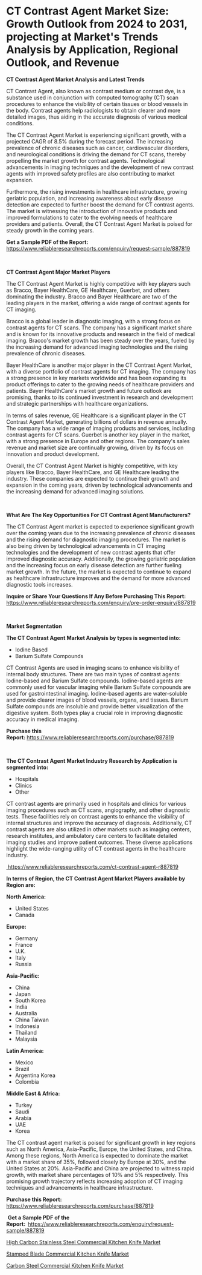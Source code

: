 <p><h1>CT Contrast Agent Market Size: Growth Outlook from 2024 to 2031, projecting at Market's Trends Analysis by Application, Regional Outlook, and Revenue</h1></p><p><strong>CT Contrast Agent Market Analysis and Latest Trends</strong></p>
<p><p>CT Contrast Agent, also known as contrast medium or contrast dye, is a substance used in conjunction with computed tomography (CT) scan procedures to enhance the visibility of certain tissues or blood vessels in the body. Contrast agents help radiologists to obtain clearer and more detailed images, thus aiding in the accurate diagnosis of various medical conditions.</p><p>The CT Contrast Agent Market is experiencing significant growth, with a projected CAGR of 8.5% during the forecast period. The increasing prevalence of chronic diseases such as cancer, cardiovascular disorders, and neurological conditions is driving the demand for CT scans, thereby propelling the market growth for contrast agents. Technological advancements in imaging techniques and the development of new contrast agents with improved safety profiles are also contributing to market expansion.</p><p>Furthermore, the rising investments in healthcare infrastructure, growing geriatric population, and increasing awareness about early disease detection are expected to further boost the demand for CT contrast agents. The market is witnessing the introduction of innovative products and improved formulations to cater to the evolving needs of healthcare providers and patients. Overall, the CT Contrast Agent Market is poised for steady growth in the coming years.</p></p>
<p><strong>Get a Sample PDF of the Report:&nbsp;</strong> <a href="https://www.reliableresearchreports.com/enquiry/request-sample/887819">https://www.reliableresearchreports.com/enquiry/request-sample/887819</a></p>
<p>&nbsp;</p>
<p><strong>CT Contrast Agent Major Market Players</strong></p>
<p><p>The CT Contrast Agent Market is highly competitive with key players such as Bracco, Bayer HealthCare, GE Healthcare, Guerbet, and others dominating the industry. Bracco and Bayer Healthcare are two of the leading players in the market, offering a wide range of contrast agents for CT imaging.</p><p>Bracco is a global leader in diagnostic imaging, with a strong focus on contrast agents for CT scans. The company has a significant market share and is known for its innovative products and research in the field of medical imaging. Bracco's market growth has been steady over the years, fueled by the increasing demand for advanced imaging technologies and the rising prevalence of chronic diseases.</p><p>Bayer HealthCare is another major player in the CT Contrast Agent Market, with a diverse portfolio of contrast agents for CT imaging. The company has a strong presence in key markets worldwide and has been expanding its product offerings to cater to the growing needs of healthcare providers and patients. Bayer HealthCare's market growth and future outlook are promising, thanks to its continued investment in research and development and strategic partnerships with healthcare organizations.</p><p>In terms of sales revenue, GE Healthcare is a significant player in the CT Contrast Agent Market, generating billions of dollars in revenue annually. The company has a wide range of imaging products and services, including contrast agents for CT scans. Guerbet is another key player in the market, with a strong presence in Europe and other regions. The company's sales revenue and market size are continually growing, driven by its focus on innovation and product development.</p><p>Overall, the CT Contrast Agent Market is highly competitive, with key players like Bracco, Bayer HealthCare, and GE Healthcare leading the industry. These companies are expected to continue their growth and expansion in the coming years, driven by technological advancements and the increasing demand for advanced imaging solutions.</p></p>
<p>&nbsp;</p>
<p><strong>What Are The Key Opportunities For CT Contrast Agent Manufacturers?</strong></p>
<p><p>The CT Contrast Agent market is expected to experience significant growth over the coming years due to the increasing prevalence of chronic diseases and the rising demand for diagnostic imaging procedures. The market is also being driven by technological advancements in CT imaging technologies and the development of new contrast agents that offer improved diagnostic accuracy. Additionally, the growing geriatric population and the increasing focus on early disease detection are further fueling market growth. In the future, the market is expected to continue to expand as healthcare infrastructure improves and the demand for more advanced diagnostic tools increases.</p></p>
<p><strong>Inquire or Share Your Questions If Any Before Purchasing This Report:</strong> <a href="https://www.reliableresearchreports.com/enquiry/pre-order-enquiry/887819">https://www.reliableresearchreports.com/enquiry/pre-order-enquiry/887819</a></p>
<p>&nbsp;</p>
<p><strong>Market Segmentation</strong></p>
<p><strong>The CT Contrast Agent Market Analysis by types is segmented into:</strong></p>
<p><ul><li>Iodine Based</li><li>Barium Sulfate Compounds</li></ul></p>
<p><p>CT Contrast Agents are used in imaging scans to enhance visibility of internal body structures. There are two main types of contrast agents: Iodine-based and Barium Sulfate compounds. Iodine-based agents are commonly used for vascular imaging while Barium Sulfate compounds are used for gastrointestinal imaging. Iodine-based agents are water-soluble and provide clearer images of blood vessels, organs, and tissues. Barium Sulfate compounds are insoluble and provide better visualization of the digestive system. Both types play a crucial role in improving diagnostic accuracy in medical imaging.</p></p>
<p><strong>Purchase this Report:&nbsp;</strong><a href="https://www.reliableresearchreports.com/purchase/887819">https://www.reliableresearchreports.com/purchase/887819</a></p>
<p>&nbsp;</p>
<p><strong>The CT Contrast Agent Market Industry Research by Application is segmented into:</strong></p>
<p><ul><li>Hospitals</li><li>Clinics</li><li>Other</li></ul></p>
<p><p>CT contrast agents are primarily used in hospitals and clinics for various imaging procedures such as CT scans, angiography, and other diagnostic tests. These facilities rely on contrast agents to enhance the visibility of internal structures and improve the accuracy of diagnosis. Additionally, CT contrast agents are also utilized in other markets such as imaging centers, research institutes, and ambulatory care centers to facilitate detailed imaging studies and improve patient outcomes. These diverse applications highlight the wide-ranging utility of CT contrast agents in the healthcare industry.</p></p>
<p><a href="https://www.reliableresearchreports.com/ct-contrast-agent-r887819">&nbsp;https://www.reliableresearchreports.com/ct-contrast-agent-r887819</a></p>
<p><strong>In terms of Region, the CT Contrast Agent Market Players available by Region are:</strong></p>
<p>
    <p> <strong> North America: </strong>
        <ul>
            <li>United States</li>
            <li>Canada</li>
        </ul>
        </p> 
    <p> <strong> Europe: </strong>
        <ul>
            <li>Germany</li>
            <li>France</li>
            <li>U.K.</li>
            <li>Italy</li>
            <li>Russia</li>
        </ul>
        </p> 
    <p> <strong> Asia-Pacific: </strong>
        <ul>
            <li>China</li>
            <li>Japan</li>
            <li>South Korea</li>
            <li>India</li>
            <li>Australia</li>
            <li>China Taiwan</li>
            <li>Indonesia</li>
            <li>Thailand</li>
            <li>Malaysia</li>
        </ul>
        </p> 
    <p> <strong> Latin America: </strong>
        <ul>
            <li>Mexico</li>
            <li>Brazil</li>
            <li>Argentina Korea</li>
            <li>Colombia</li>
        </ul>
        </p> 
    <p> <strong> Middle East & Africa: </strong>
        <ul>
            <li>Turkey</li>
            <li>Saudi</li>
            <li>Arabia</li>
            <li>UAE</li>
            <li>Korea</li>
        </ul>
    </p>
    </p>
<p><p>The CT contrast agent market is poised for significant growth in key regions such as North America, Asia-Pacific, Europe, the United States, and China. Among these regions, North America is expected to dominate the market with a market share of 35%, followed closely by Europe at 30%, and the United States at 20%. Asia-Pacific and China are projected to witness rapid growth, with market share percentages of 10% and 5% respectively. This promising growth trajectory reflects increasing adoption of CT imaging techniques and advancements in healthcare infrastructure.</p></p>
<p><strong>Purchase this Report: </strong><a href="https://www.reliableresearchreports.com/purchase/887819">https://www.reliableresearchreports.com/purchase/887819</a></p>
<p>&nbsp;<strong>Get a Sample PDF of the Report:&nbsp;&nbsp;</strong><a href="https://www.reliableresearchreports.com/enquiry/request-sample/887819">https://www.reliableresearchreports.com/enquiry/request-sample/887819</a></p>
<p><strong></strong></p>
<p><p><a href="https://github.com/LiamDavis60/Market-Research-Report-List-1/blob/main/high-carbon-stainless-steel-commercial-kitchen-knife-market.md">High Carbon Stainless Steel Commercial Kitchen Knife Market</a></p><p><a href="https://github.com/qdaxyrhp12/Market-Research-Report-List-1/blob/main/stamped-blade-commercial-kitchen-knife-market.md">Stamped Blade Commercial Kitchen Knife Market</a></p><p><a href="https://github.com/anwarsahrul281/Market-Research-Report-List-1/blob/main/carbon-steel-commercial-kitchen-knife-market.md">Carbon Steel Commercial Kitchen Knife Market</a></p></p>